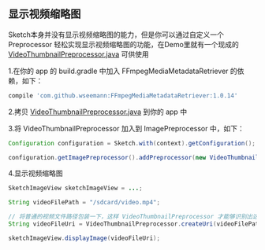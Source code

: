 ## 显示视频缩略图

Sketch本身并没有显示视频缩略图的能力，但是你可以通过自定义一个 Preprocessor 轻松实现显示视频缩略图的功能，在Demo里就有一个现成的 [VideoThumbnailPreprocessor.java](../../sample/src/main/java/me/xiaopan/sketchsample/util/VideoThumbnailPreprocessor.java) 可供使用

1.在你的 app 的 build.gradle 中加入 FFmpegMediaMetadataRetriever 的依赖，如下：
```groovy
compile 'com.github.wseemann:FFmpegMediaMetadataRetriever:1.0.14'
```

2.拷贝 [VideoThumbnailPreprocessor.java](../../sample/src/main/java/me/xiaopan/sketchsample/util/VideoThumbnailPreprocessor.java) 到你的 app 中

3.将 VideoThumbnailPreprocessor 加入到 ImagePreprocessor 中，如下：
```java
Configuration configuration = Sketch.with(context).getConfiguration();

configuration.getImagePreprocessor().addPreprocessor(new VideoThumbnailPreprocessor());
```

4.显示视频缩略图
```java
SketchImageView sketchImageView = ...;

String videoFilePath = "/sdcard/video.mp4";

// 将普通的视频文件路径包装一下，这样 VideoThumbnailPreprocessor 才能够识别出这是一个需要提取缩略图的视频文件
String videoFileUri = VideoThumbnailPreprocessor.createUri(videoFilePath);

sketchImageView.displayImage(videoFileUri);
```
